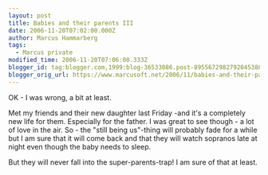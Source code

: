 ```yaml
---
layout: post
title: Babies and their parents III
date: 2006-11-20T07:02:00.000Z
author: Marcus Hammarberg
tags:
  - Marcus private
modified_time: 2006-11-20T07:06:00.333Z
blogger_id: tag:blogger.com,1999:blog-36533086.post-8955672982792045388
blogger_orig_url: https://www.marcusoft.net/2006/11/babies-and-their-parents-iii.html
---
```


OK - I was wrong, a bit at least.

Met my friends and their new daughter last Friday -and it's a completely new life for them. Especially for the father. I was great to see though - a lot of love in the air. So - the "still being us"-thing will probably fade for a while but I am sure that it will come back and that they will watch sopranos late at night even though the baby needs to sleep.

But they will never fall into the super-parents-trap! I am sure of that at least.

